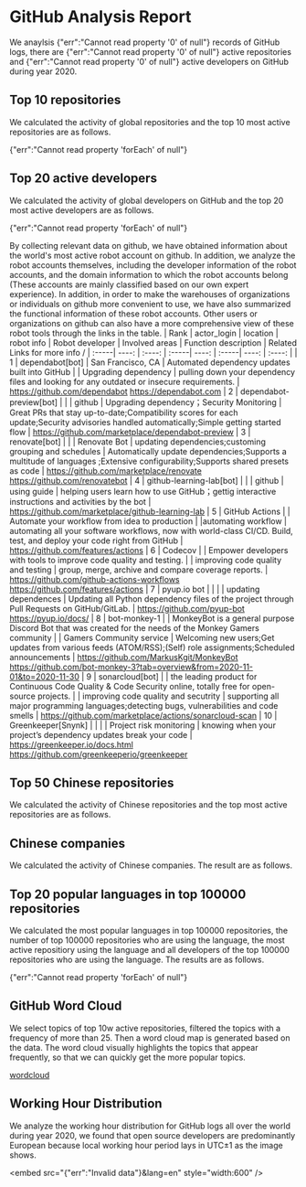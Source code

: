 # GitHub Analysis Report

We anaylsis {"err":"Cannot read property '0' of null"} records of GitHub logs, there are {"err":"Cannot read property '0' of null"} active repositories and {"err":"Cannot read property '0' of null"} active developers on GitHub during year 2020.

## Top 10 repositories

We calculated the activity of global repositories and the top 10 most active repositories are as follows.

{"err":"Cannot read property 'forEach' of null"}

## Top 20 active developers

We calculated the activity of global developers on GitHub and the top 20 most active developers are as follows.

{"err":"Cannot read property 'forEach' of null"}

By collecting relevant data on github, we have obtained information about the world's most active robot account on github. In addition, we analyze the robot accounts themselves, including the developer information of the robot accounts, and the domain information to which the robot accounts belong (These accounts are mainly classified based on our own expert experience). In addition, in order to make the warehouses of organizations or individuals on github more convenient to use, we have also summarized the functional information of these robot accounts. Other users or organizations on github can also have a more comprehensive view of these robot tools through the links in the table.
| Rank | actor_login | location | robot info | Robot developer | Involved areas | Function description | Related Links for more info /
| :-----| ----: | :----: | :-----| ----:  | :-----| ----: | :----: |
| 1 | dependabot[bot] | San Francisco, CA | Automated dependency updates built into GitHub |  | Upgrading  dependency | pulling down your dependency files and looking  for any outdated or insecure requirements. | https://github.com/dependabot https://dependabot.com
| 2 | dependabot-preview[bot] |  |  | github | Upgrading  dependency；Security Monitoring | Great PRs that stay up-to-date;Compatibility scores for each update;Security advisories handled automatically;Simple getting started flow |  https://github.com/marketplace/dependabot-preview
| 3 | renovate[bot] |  |  | Renovate Bot | updating dependencies;customing grouping and schedules | Automatically update dependencies;Supports a multitude of languages ;Extensive configurability;Supports shared presets as code | https://github.com/marketplace/renovate https://github.com/renovatebot
| 4 | github-learning-lab[bot] |  |  | github | using guide | helping  users learn how to use GitHub；gettig  interactive instructions and activities by the bot | https://github.com/marketplace/github-learning-lab
| 5 | GitHub Actions |  | Automate your workflow from idea to production |  |automating workflow | automating all your software workflows, now with world-class CI/CD. Build, test, and deploy your code right from GitHub |  https://github.com/features/actions
| 6 | Codecov |  | Empower developers with tools to improve code quality and testing. |  | improving code quality and testing | group, merge, archive and compare coverage reports. |  https://github.com/github-actions-workflows https://github.com/features/actions
| 7 | pyup.io bot |  |  |  | updating dependences | Updating  all Python dependency files of the project through Pull Requests on GitHub/GitLab. |  https://github.com/pyup-bot https://pyup.io/docs/
| 8 | bot-monkey-1 |  | MonkeyBot is a general purpose Discord Bot that was created for the needs of the Monkey Gamers community |  | Gamers Community service | Welcoming new users;Get updates from various feeds (ATOM/RSS);(Self) role assignments;Scheduled announcements |  https://github.com/MarkusKgit/MonkeyBot https://github.com/bot-monkey-3?tab=overview&from=2020-11-01&to=2020-11-30
| 9 | sonarcloud[bot] |  | the leading product for Continuous Code Quality & Code Security online, totally free for open-source projects.  |  | improving code quality and secutrity | supporting all major programming languages;detecting bugs, vulnerabilities and code smells |  https://github.com/marketplace/actions/sonarcloud-scan
| 10 | Greenkeeper[Snynk] |  |  |  | Project risk monitoring | knowing when your project’s dependency updates break your code | https://greenkeeper.io/docs.html https://github.com/greenkeeperio/greenkeeper

## Top 50 Chinese repositories

We calculated the activity of Chinese repositories and the top  most active repositories are as follows.



## Chinese companies

We calculated the activity of Chinese companies. The result are as follows.



## Top 20 popular languages in top 100000 repositories

We calculated the most popular languages in top 100000 repositories, the number of top 100000 repositories who are using the language, the most active repositiory using the language and all developers of the top 100000 repositories who are using the language. The results are as follows.

{"err":"Cannot read property 'forEach' of null"}

## GitHub Word Cloud

We select topics of top 10w active repositories, filtered the topics with a frequency of more than 25. Then a word cloud map is generated based on the data. The word cloud visually highlights the topics that appear frequently, so that we can quickly get the more popular topics.

[wordcloud](/word-cloud.html ':include')

## Working Hour Distribution

We analyze the working hour distribution for GitHub logs all over the world during year 2020, we found that open source developers are predominantly European because local working hour period lays in UTC±1 as the image shows.

<embed src="{"err":"Invalid data"}&lang=en" style="width:600" />
